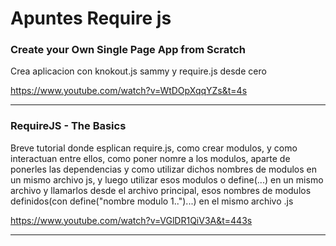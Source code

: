 # Apuntes Require js


### **Create your Own Single Page App from Scratch**

Crea aplicacion con knokout.js sammy y require.js desde cero

https://www.youtube.com/watch?v=WtDOpXqqYZs&t=4s

___

### **RequireJS - The Basics**

Breve tutorial donde esplican require.js, como crear modulos, y como interactuan entre ellos, como poner nomre a los modulos, aparte de ponerles las dependencias y como utilizar dichos nombres de modulos en un mismo archivo js, y luego utilizar esos modulos o define(...) en un mismo archivo y llamarlos desde el archivo principal, esos nombres de modulos definidos(con define("nombre modulo 1..")...) en el mismo archivo .js

https://www.youtube.com/watch?v=VGlDR1QiV3A&t=443s

___